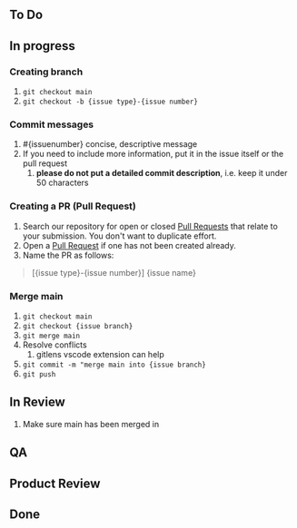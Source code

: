 ## To Do

## In progress
### Creating branch
1. `git checkout main`
2. `git checkout -b {issue type}-{issue number}`

### Commit messages
1. #{issuenumber} concise, descriptive message
2. If you need to include more information, put it in the issue itself or the pull request
   1. **please do not put a detailed commit description**, i.e. keep it under 50 characters

### Creating a PR (Pull Request)
1. Search our repository for open or closed [Pull Requests](https://github.com/fax-app/notes/pulls) that relate to your submission. You don't want to duplicate effort.
2. Open a [Pull Request](https://github.com/fax-app/notes/compare?expand=1) if one has not been created already.
4. Name the PR as follows:
>[{issue type}-{issue number}] {issue name}

### Merge main
1. `git checkout main`
2. `git checkout {issue branch}`
3. `git merge main`
4. Resolve conflicts
   1. gitlens vscode extension can help
5. `git commit -m "merge main into {issue branch}`
6. `git push`

## In Review
1. Make sure main has been merged in

## QA

## Product Review

## Done